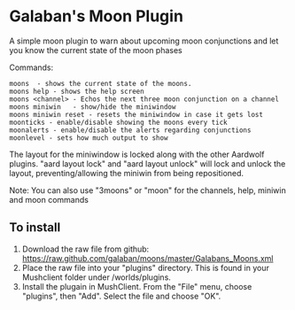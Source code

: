# Galaban's Moon Plugin
A simple moon plugin to warn about upcoming moon conjunctions and let you know the current state of the moon phases

Commands:

    moons  - shows the current state of the moons.
    moons help - shows the help screen
    moons <channel> - Echos the next three moon conjunction on a channel
    moons miniwin   - show/hide the miniwindow
    moons miniwin reset - resets the miniwindow in case it gets lost
    moonticks - enable/disable showing the moons every tick
    moonalerts - enable/disable the alerts regarding conjunctions
    moonlevel - sets how much output to show

The layout for the miniwindow is locked along with the other Aardwolf plugins.  "aard layout lock" and "aard layout unlock" will lock and unlock the layout, preventing/allowing the miniwin from being repositioned.

Note: You can also use "3moons" or "moon" for the channels, help, miniwin and moon commands

## To install
1. Download the raw file from github:
https://raw.github.com/galaban/moons/master/Galabans_Moons.xml
2. Place the raw file into your "plugins" directory.  This is found in your Mushclient folder under /worlds/plugins.
3. Install the plugain in MushClient.  From the "File" menu, choose "plugins", then "Add".  Select the file and choose "OK".

